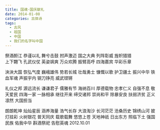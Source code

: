 ```yaml
---
title: 国魂·国庆献礼
date: 2014-01-08
categories: 古体诗
tags:
  - 古风
  - 祖国
  - 中国
  - 我们的名字叫中国
---
```


祭酒酹江
恭谨以礼
舞兮击鼓
拊声激迈<!--more-->
国之大典
列阵彰威
旌帜猎猎  
上下翾飞
孔武仪仗
英姿飒爽
万众欢腾
振臂高呼
四海嘉宾
华彩乐章

泱泱大国
恢弘气度
巍峨雄伟
势若长城
壮哉勇士
慷慨以歌
护卫疆土
振兴中华
铁血军魂
声振宇内
钢刀铮亮
威武铿锵

礼仪之邦
源远流长
谦谦君子
儒雅有节
海纳百川
厚德载物
忠孝仁义
自强不息
敬天爱民
四海一家
一脉相承
继往开来
缔交诸邦
崇尚和平
除暴安良
扶弱济贫
正义凛然
大国担当

朗朗乾坤
灿灿星辰
涵养海量
浩气长存
大浪淘沙
长河茫茫
沧桑历史
锦绣山河
披灯挂彩
火树银花
普天同庆
载歌载舞
悠悠上苍
天地神祇
日出东方
照临下土
强国民族
佑我中华
斟酒祭祀
告慰英魂
2012.10.01